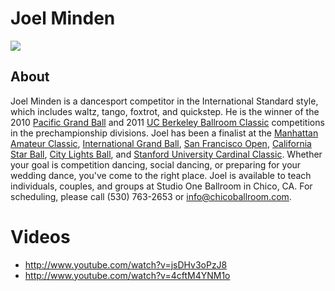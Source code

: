 # Joel Minden
<img src="https://s1dancefest.s3.amazonaws.com/Joel%20Minden.jpg" />

## About
Joel Minden is a dancesport competitor in the International Standard style, which includes waltz, tango, foxtrot, and quickstep. He is the winner of the 2010 <a href="http://www.pacificgrandball.com/">Pacific Grand Ball</a> and 2011 <a href="http://www.ucbd.org/events/classic">UC Berkeley Ballroom Classic</a> competitions in the prechampionship divisions. Joel has been a finalist at the <a href="http://nyusadance.org/mac/mac.shtml">Manhattan Amateur Classic</a>, <a href="http://www.internationalgrandball.com/">International Grand Ball</a>, <a href="http://www.sfopen.com/">San Francisco Open</a>, <a href="http://www.californiastarball.com/">California Star Ball</a>, <a href="http://www.citylightsball.com/">City Lights Ball</a>, and <a href="http://cardinalclassic.sbdt.org/">Stanford University Cardinal Classic</a>. Whether your goal is competition dancing, social dancing, or preparing for your wedding dance, you've come to the right place. Joel is available to teach individuals, couples, and groups at Studio One Ballroom in Chico, CA. For scheduling, please call (530) 763-2653 or <a href="mailto:info@chicoballroom.com">info@chicoballroom.com</a>.

# Videos
* http://www.youtube.com/watch?v=jsDHv3oPzJ8
* http://www.youtube.com/watch?v=4cftM4YNM1o